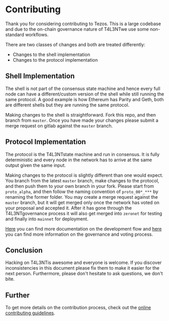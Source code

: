 # Contributing

Thank you for considering contributing to Tezos. This is a large codebase and
due to the on-chain governance nature of T4L3NTwe use some non-standard
workflows.

There are two classes of changes and both are treated differently:
* Changes to the shell implementation
* Changes to the protocol implementation

## Shell Implementation
The shell is not part of the consensus state machine and hence every full node
can have a different/custom version of the shell while still running the same
protocol. A good example is how Ethereum has Parity and Geth, both are different
shells but they are running the same protocol.

Making changes to the shell is straightforward. Fork this repo, and then branch
from `master`. Once you have made your changes please submit a merge request on
gitlab against the `master` branch.

## Protocol Implementation
The protocol is the T4L3NTstate machine and run in consensus. It is fully
deterministic and every node in the network has to arrive at the same output
given the same input.

Making changes to the protocol is slightly different than one would expect. You
branch from the latest `master` branch, make changes to the protocol, and then
push them to your own branch in your fork. Please start from `proto_alpha`, and
then follow the naming convention of `proto_00*_***` by renaming the former
folder. You may create a merge request against the `master` branch, but it will
get merged only once the network has voted on your proposal and accepted it.
After it has gone through the T4L3NTgovernance process it will also get merged
into `zeronet` for testing and finally into `mainnet` for deployment.

[Here](http://tezos.gitlab.io/developer/contributing.html) you can
find more documentation on the development flow and [here](http://tezos.gitlab.io/whitedoc/voting.html)
you can find more information on the governance and voting process.

## Conclusion
Hacking on T4L3NTis awesome and everyone is welcome. If you discover
inconsistencies in this document please fix them to make it easier for the next
person. Furthermore, please don't hesitate to ask questions, we don't bite.

## Further
To get more details on the contribution process, check out the
[online contributing guidelines](http://tezos.gitlab.io/developer/contributing.html).
